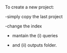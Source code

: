 To create a new project:

-simply copy the last project

-change the index

- mantain the (i) queries
  
- and (ii) outputs folder. 
